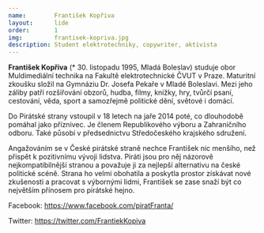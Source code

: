 ```yaml
---
name:        František Kopřiva
layout:      lide
order:       1
img:         frantisek-kopriva.jpg
description: Student elektrotechniky, copywriter, aktivista
---
```


**František Kopřiva** (* 30. listopadu 1995, Mladá Boleslav) studuje obor Muldimediální technika na Fakultě elektrotechnické ČVUT v Praze. Maturitní zkoušku složil na Gymnáziu Dr. Josefa Pekaře v Mladé Boleslavi. Mezi jeho záliby patří rozšiřování obzorů, hudba, filmy, knížky, hry, tvůrčí psaní, cestování, věda, sport a samozřejmě politické dění, světové i domácí.

Do Pirátské strany vstoupil v 18 letech na jaře 2014 poté, co dlouhodobě pomáhal jako příznivec. Je členem Republikového výboru a Zahraničního odboru. Také působí v předsednictvu Středočeského krajského sdružení.

Angažováním se v České pirátské straně nechce František nic menšího, než přispět k pozitivnímu vývoji lidstva. Piráti jsou pro něj názorově nejkompatibilnější stranou a považuje ji za nejlepší alternativu na české politické scéně. Strana ho velmi obohatila a poskytla prostor získávat nové zkušenosti a pracovat s výbornými lidmi, František se zase snaží být co největším přínosem pro pirátské hejno.


Facebook: https://www.facebook.com/piratFranta/ 

Twitter: https://twitter.com/FrantiekKopiva
